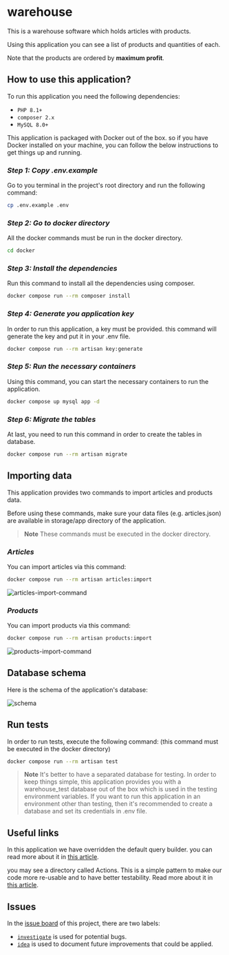 # warehouse
This is a warehouse software which holds articles with products.

Using this application you can see a list of products and quantities of each.

Note that the products are ordered by **maximum profit**.

## How to use this application?
To run this application you need the following dependencies:

- `PHP 8.1+`
- `composer 2.x`
- `MySQL 8.0+`

This application is packaged with Docker out of the box. so if you have Docker installed on your machine, you can follow the below instructions to get things up and running.
### *Step 1: Copy .env.example*

Go to you terminal in the project's root directory and run the following command:

``` bash
cp .env.example .env
```

### *Step 2: Go to docker directory*

All the docker commands must be run in the docker directory.

``` bash
cd docker
```

### *Step 3: Install the dependencies*

Run this command to install all the dependencies using composer.

``` bash
docker compose run --rm composer install
```

### *Step 4: Generate you application key*

In order to run this application, a key must be provided. this command will generate the key and put it in your .env file.

``` bash
docker compose run --rm artisan key:generate
```

### *Step 5: Run the necessary containers*

Using this command, you can start the necessary containers to run the application.

``` bash
docker compose up mysql app -d
```

### *Step 6: Migrate the tables*

At last, you need to run this command in order to create the tables in database.

``` bash
docker compose run --rm artisan migrate
```

## Importing data
This application provides two commands to import articles and products data.

Before using these commands, make sure your data files (e.g. articles.json) are available in storage/app directory of the application.

> **Note**
> These commands must be executed in the docker directory.

### *Articles*
You can import articles via this command:

``` bash
docker compose run --rm artisan articles:import
```

![articles-import-command](https://user-images.githubusercontent.com/56073296/196364326-aae26dab-d241-4807-912c-300de0ad9deb.png)

### *Products*
You can import products via this command:

``` bash
docker compose run --rm artisan products:import
```

![products-import-command](https://user-images.githubusercontent.com/56073296/196364866-fb18c23e-d945-4548-936c-01b2de69e35b.png)

## Database schema
Here is the schema of the application's database:

![schema](https://user-images.githubusercontent.com/56073296/196355417-b8c347ec-064c-43f8-ab67-5f2ebfd70475.png)

## Run tests

In order to run tests, execute the following command: (this command must be executed in the docker directory)

``` bash
docker compose run --rm artisan test
```

> **Note**
> It's better to have a separated database for testing.
> In order to keep things simple, this application provides you with a warehouse_test database out of the box which is used in the testing environment variables.
> If you want to run this application in an environment other than testing, then it's recommended to create a database and set its credentials in .env file.

## Useful links
In this application we have overridden the default query builder. you can read more about it in [this article](https://timacdonald.me/dedicated-eloquent-model-query-builders/).

you may see a directory called Actions. This is a simple pattern to make our code more re-usable and to have better testability. Read more about it in [this article](https://freek.dev/1371-refactoring-to-actions). 

## Issues

In the [issue board](https://github.com/alirzaj/warehouse/issues) of this project, there are two labels:
- [`investigate`](https://github.com/alirzaj/warehouse/issues?q=is%3Aissue+is%3Aopen+label%3Ainvestigate) is used for potential bugs.
- [`idea`](https://github.com/alirzaj/warehouse/issues?q=is%3Aissue+is%3Aopen+label%3Aidea) is used to document future improvements that could be applied.
